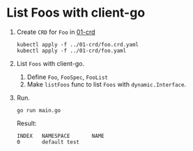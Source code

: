 # List Foos with client-go

1. Create `CRD` for `Foo` in [01-crd](../01-crd)
    ```
    kubectl apply -f ../01-crd/foo.crd.yaml
    kubectl apply -f ../01-crd/foo.yaml
    ```
1. List `Foos` with client-go.
    1. Define `Foo`, `FooSpec`, `FooList`
    1. Make `listFoos` func to list `Foos` with `dynamic.Interface`.
1. Run.
    ```
    go run main.go
    ```

    Result:
    ```
    INDEX   NAMESPACE       NAME
    0       default test
    ```

